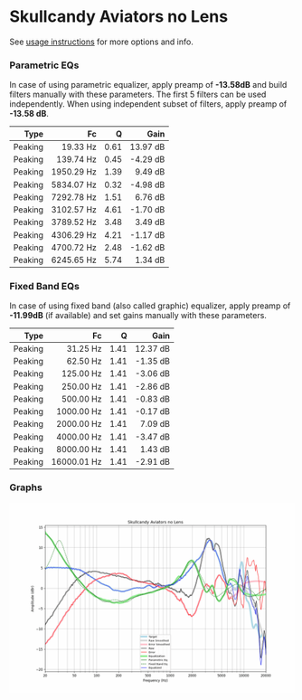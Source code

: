 # Skullcandy Aviators no Lens
See [usage instructions](https://github.com/jaakkopasanen/AutoEq#usage) for more options and info.

### Parametric EQs
In case of using parametric equalizer, apply preamp of **-13.58dB** and build filters manually
with these parameters. The first 5 filters can be used independently.
When using independent subset of filters, apply preamp of **-13.58 dB**.

| Type    | Fc         |    Q | Gain     |
|--------:|-----------:|-----:|---------:|
| Peaking | 19.33 Hz   | 0.61 | 13.97 dB |
| Peaking | 139.74 Hz  | 0.45 | -4.29 dB |
| Peaking | 1950.29 Hz | 1.39 | 9.49 dB  |
| Peaking | 5834.07 Hz | 0.32 | -4.98 dB |
| Peaking | 7292.78 Hz | 1.51 | 6.76 dB  |
| Peaking | 3102.57 Hz | 4.61 | -1.70 dB |
| Peaking | 3789.52 Hz | 3.48 | 3.49 dB  |
| Peaking | 4306.29 Hz | 4.21 | -1.17 dB |
| Peaking | 4700.72 Hz | 2.48 | -1.62 dB |
| Peaking | 6245.65 Hz | 5.74 | 1.34 dB  |

### Fixed Band EQs
In case of using fixed band (also called graphic) equalizer, apply preamp of **-11.99dB**
(if available) and set gains manually with these parameters.

| Type    | Fc          |    Q | Gain     |
|--------:|------------:|-----:|---------:|
| Peaking | 31.25 Hz    | 1.41 | 12.37 dB |
| Peaking | 62.50 Hz    | 1.41 | -1.35 dB |
| Peaking | 125.00 Hz   | 1.41 | -3.06 dB |
| Peaking | 250.00 Hz   | 1.41 | -2.86 dB |
| Peaking | 500.00 Hz   | 1.41 | -0.83 dB |
| Peaking | 1000.00 Hz  | 1.41 | -0.17 dB |
| Peaking | 2000.00 Hz  | 1.41 | 7.09 dB  |
| Peaking | 4000.00 Hz  | 1.41 | -3.47 dB |
| Peaking | 8000.00 Hz  | 1.41 | 1.43 dB  |
| Peaking | 16000.01 Hz | 1.41 | -2.91 dB |

### Graphs
![](./Skullcandy%20Aviators%20no%20Lens.png)